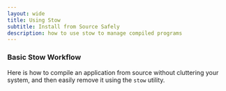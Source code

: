 ```yaml
---
layout: wide
title: Using Stow
subtitle: Install from Source Safely
description: how to use stow to manage compiled programs
---
```


### Basic Stow Workflow

Here is how to compile an application from source without cluttering your system, and then easily remove it using the `stow` utility.

<script src="https://gist.github.com/maciakl/4119416.js"></script>

